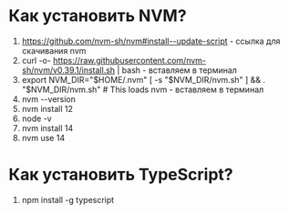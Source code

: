 # Как установить NVM?
1) https://github.com/nvm-sh/nvm#install--update-script     -      ссылка для скачивания nvm
2) curl -o- https://raw.githubusercontent.com/nvm-sh/nvm/v0.39.1/install.sh | bash     -     вставляем в терминал
3) export NVM_DIR="$HOME/.nvm"
[ -s "$NVM_DIR/nvm.sh" ] && \. "$NVM_DIR/nvm.sh"  # This loads nvm          -       вставляем в терминал
4) nvm --version
5) nvm install 12
6) node -v
7) nvm install 14
8) nvm use 14

# Как установить TypeScript?
1) npm install -g typescript
